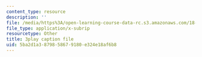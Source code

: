```yaml
---
content_type: resource
description: ''
file: /media/https%3A/open-learning-course-data-rc.s3.amazonaws.com/18-s096-topics-in-mathematics-with-applications-in-finance-fall-2013/5ba2d1a3879858679180e324e18af6b8_TnS8kI_KuJc.vtt
file_type: application/x-subrip
resourcetype: Other
title: 3play caption file
uid: 5ba2d1a3-8798-5867-9180-e324e18af6b8
---
```

